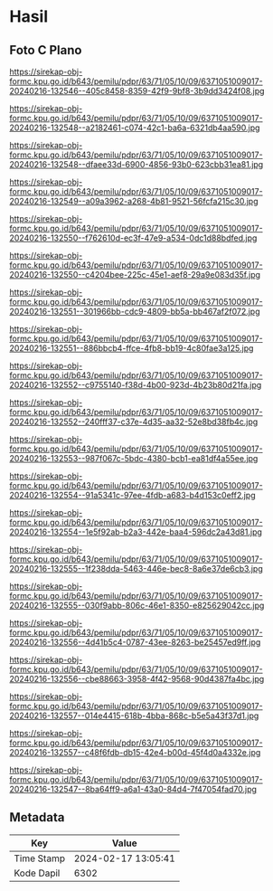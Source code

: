 # Hasil

## Foto C Plano

https://sirekap-obj-formc.kpu.go.id/b643/pemilu/pdpr/63/71/05/10/09/6371051009017-20240216-132546--405c8458-8359-42f9-9bf8-3b9dd3424f08.jpg

https://sirekap-obj-formc.kpu.go.id/b643/pemilu/pdpr/63/71/05/10/09/6371051009017-20240216-132548--a2182461-c074-42c1-ba6a-6321db4aa590.jpg

https://sirekap-obj-formc.kpu.go.id/b643/pemilu/pdpr/63/71/05/10/09/6371051009017-20240216-132548--dfaee33d-6900-4856-93b0-623cbb31ea81.jpg

https://sirekap-obj-formc.kpu.go.id/b643/pemilu/pdpr/63/71/05/10/09/6371051009017-20240216-132549--a09a3962-a268-4b81-9521-56fcfa215c30.jpg

https://sirekap-obj-formc.kpu.go.id/b643/pemilu/pdpr/63/71/05/10/09/6371051009017-20240216-132550--f762610d-ec3f-47e9-a534-0dc1d88bdfed.jpg

https://sirekap-obj-formc.kpu.go.id/b643/pemilu/pdpr/63/71/05/10/09/6371051009017-20240216-132550--c4204bee-225c-45e1-aef8-29a9e083d35f.jpg

https://sirekap-obj-formc.kpu.go.id/b643/pemilu/pdpr/63/71/05/10/09/6371051009017-20240216-132551--301966bb-cdc9-4809-bb5a-bb467af2f072.jpg

https://sirekap-obj-formc.kpu.go.id/b643/pemilu/pdpr/63/71/05/10/09/6371051009017-20240216-132551--886bbcb4-ffce-4fb8-bb19-4c80fae3a125.jpg

https://sirekap-obj-formc.kpu.go.id/b643/pemilu/pdpr/63/71/05/10/09/6371051009017-20240216-132552--c9755140-f38d-4b00-923d-4b23b80d21fa.jpg

https://sirekap-obj-formc.kpu.go.id/b643/pemilu/pdpr/63/71/05/10/09/6371051009017-20240216-132552--240fff37-c37e-4d35-aa32-52e8bd38fb4c.jpg

https://sirekap-obj-formc.kpu.go.id/b643/pemilu/pdpr/63/71/05/10/09/6371051009017-20240216-132553--987f067c-5bdc-4380-bcb1-ea81df4a55ee.jpg

https://sirekap-obj-formc.kpu.go.id/b643/pemilu/pdpr/63/71/05/10/09/6371051009017-20240216-132554--91a5341c-97ee-4fdb-a683-b4d153c0eff2.jpg

https://sirekap-obj-formc.kpu.go.id/b643/pemilu/pdpr/63/71/05/10/09/6371051009017-20240216-132554--1e5f92ab-b2a3-442e-baa4-596dc2a43d81.jpg

https://sirekap-obj-formc.kpu.go.id/b643/pemilu/pdpr/63/71/05/10/09/6371051009017-20240216-132555--1f238dda-5463-446e-bec8-8a6e37de6cb3.jpg

https://sirekap-obj-formc.kpu.go.id/b643/pemilu/pdpr/63/71/05/10/09/6371051009017-20240216-132555--030f9abb-806c-46e1-8350-e825629042cc.jpg

https://sirekap-obj-formc.kpu.go.id/b643/pemilu/pdpr/63/71/05/10/09/6371051009017-20240216-132556--4d41b5c4-0787-43ee-8263-be25457ed9ff.jpg

https://sirekap-obj-formc.kpu.go.id/b643/pemilu/pdpr/63/71/05/10/09/6371051009017-20240216-132556--cbe88663-3958-4f42-9568-90d4387fa4bc.jpg

https://sirekap-obj-formc.kpu.go.id/b643/pemilu/pdpr/63/71/05/10/09/6371051009017-20240216-132557--014e4415-618b-4bba-868c-b5e5a43f37d1.jpg

https://sirekap-obj-formc.kpu.go.id/b643/pemilu/pdpr/63/71/05/10/09/6371051009017-20240216-132557--c48f6fdb-db15-42e4-b00d-45f4d0a4332e.jpg

https://sirekap-obj-formc.kpu.go.id/b643/pemilu/pdpr/63/71/05/10/09/6371051009017-20240216-132547--8ba64ff9-a6a1-43a0-84d4-7f47054fad70.jpg


## Metadata

| Key        | Value               |
| ---------- | ------------------- |
| Time Stamp | 2024-02-17 13:05:41 |
| Kode Dapil | 6302                |




